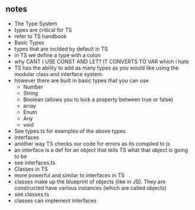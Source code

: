 ## notes
- The Type System
 - types are critical for TS
 - refer to TS handbook
 - Basic Types
  - types that are inclded by  default in TS
  - in TS we define a type with a colon
  - why CANT I USE CONST AND LET? IT CONVERTS TO VAR which i hate
  - TS has the ability to add as many types as you would like using the modular class and interface system.
  - however there are built in basic types that you can use
    - Number 
    - String
    - Boolean (allows you to lock a property between true or false)
    - array
    - Enum
    - Any
    - void
  - See types.ts for examples of the above types
  - interfaces
   - another way TS checks our code for errors as its compiled to js
   - an interface is a def for an object that tells TS what that object is going to be
   - see interfaces.ts
  - Classes in TS
   - more powerful and similar to interfaces in TS
   - classes make up the blueprint of objects (like in JS). They are constructed have various instances (which are called objects)
   - see classes.ts
   - classes can implement interfaces